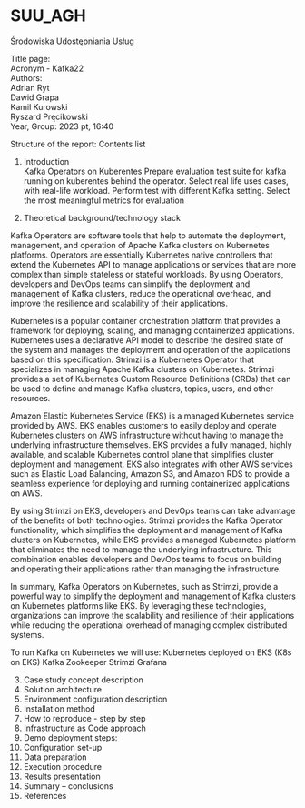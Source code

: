 # SUU_AGH
Środowiska Udostępniania Usług

Title page: <br>
Acronym - Kafka22 <br>
Authors: <br>
Adrian Ryt <br>
Dawid Grapa <br>
Kamil Kurowski <br>
Ryszard Pręcikowski <br>
Year, Group: 2023 pt, 16:40 <br>

Structure of the report:
Contents list
1. Introduction <br>
Kafka Operators on Kuberentes
Prepare evaluation test suite for kafka running on kuberentes behind the
operator. Select real life uses cases, with real-life workload. Perform test
with different Kafka setting. Select the most meaningful metrics for
evaluation

2. Theoretical background/technology stack <br>

Kafka Operators are software tools that help to automate the deployment, management, and operation of Apache Kafka clusters on Kubernetes platforms. Operators are essentially Kubernetes native controllers that extend the Kubernetes API to manage applications or services that are more complex than simple stateless or stateful workloads. By using Operators, developers and DevOps teams can simplify the deployment and management of Kafka clusters, reduce the operational overhead, and improve the resilience and scalability of their applications.

Kubernetes is a popular container orchestration platform that provides a framework for deploying, scaling, and managing containerized applications. Kubernetes uses a declarative API model to describe the desired state of the system and manages the deployment and operation of the applications based on this specification. Strimzi is a Kubernetes Operator that specializes in managing Apache Kafka clusters on Kubernetes. Strimzi provides a set of Kubernetes Custom Resource Definitions (CRDs) that can be used to define and manage Kafka clusters, topics, users, and other resources.

Amazon Elastic Kubernetes Service (EKS) is a managed Kubernetes service provided by AWS. EKS enables customers to easily deploy and operate Kubernetes clusters on AWS infrastructure without having to manage the underlying infrastructure themselves. EKS provides a fully managed, highly available, and scalable Kubernetes control plane that simplifies cluster deployment and management. EKS also integrates with other AWS services such as Elastic Load Balancing, Amazon S3, and Amazon RDS to provide a seamless experience for deploying and running containerized applications on AWS.

By using Strimzi on EKS, developers and DevOps teams can take advantage of the benefits of both technologies. Strimzi provides the Kafka Operator functionality, which simplifies the deployment and management of Kafka clusters on Kubernetes, while EKS provides a managed Kubernetes platform that eliminates the need to manage the underlying infrastructure. This combination enables developers and DevOps teams to focus on building and operating their applications rather than managing the infrastructure.

In summary, Kafka Operators on Kubernetes, such as Strimzi, provide a powerful way to simplify the deployment and management of Kafka clusters on Kubernetes platforms like EKS. By leveraging these technologies, organizations can improve the scalability and resilience of their applications while reducing the operational overhead of managing complex distributed systems.


To run Kafka on Kubernetes we will use:
Kubernetes deployed on EKS (K8s on EKS)
Kafka
Zookeeper
Strimzi
Grafana

3. Case study concept description
4. Solution architecture
5. Environment configuration description
6. Installation method
7. How to reproduce - step by step
1. Infrastructure as Code approach
8. Demo deployment steps:
1. Configuration set-up
2. Data preparation
3. Execution procedure
4. Results presentation
9. Summary – conclusions
10. References
